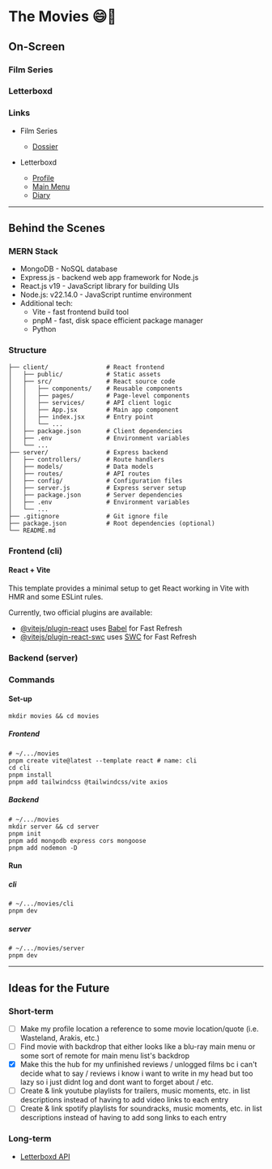 # The Movies :smile::popcorn:

## On-Screen

### Film Series

### Letterboxd

### Links

- Film Series
  - [Dossier](https://docs.google.com/document/d/1dl00sQH2cXBExBTZp5KaAWoJ_r9gFSnaCfZxn-lVTEM/edit?usp=sharing)

- Letterboxd
  - [Profile](https://letterboxd.com/michaelbeebe)
  - [Main Menu](https://letterboxd.com/michaelbeebe/list/main-menu/detail)
  - [Diary](https://letterboxd.com/michaelbeebe/films/diary)

---

## Behind the Scenes

### MERN Stack

- MongoDB - NoSQL database
- Express.js - backend web app framework for Node.js
- React.js v19 - JavaScript library for building UIs
- Node.js: v22.14.0 - JavaScript runtime environment
- Additional tech:
  - Vite - fast frontend build tool
  - pnpM - fast, disk space efficient package manager
  - Python

### Structure

```shell
├── client/                # React frontend
│   ├── public/            # Static assets
│   ├── src/               # React source code
│   │   ├── components/    # Reusable components
│   │   ├── pages/         # Page-level components
│   │   ├── services/      # API client logic
│   │   ├── App.jsx        # Main app component
│   │   ├── index.jsx      # Entry point
│   │   └── ...
│   ├── package.json       # Client dependencies
│   ├── .env               # Environment variables
│   └── ...
├── server/                # Express backend
│   ├── controllers/       # Route handlers
│   ├── models/            # Data models
│   ├── routes/            # API routes
│   ├── config/            # Configuration files
│   ├── server.js          # Express server setup
│   ├── package.json       # Server dependencies
│   ├── .env               # Environment variables
│   └── ...
├── .gitignore             # Git ignore file
├── package.json           # Root dependencies (optional)
└── README.md
```

### Frontend (cli)

#### React + Vite

This template provides a minimal setup to get React working in Vite with HMR and some ESLint rules.

Currently, two official plugins are available:

- [@vitejs/plugin-react](https://github.com/vitejs/vite-plugin-react/blob/main/packages/plugin-react/README.md) uses [Babel](https://babeljs.io/) for Fast Refresh
- [@vitejs/plugin-react-swc](https://github.com/vitejs/vite-plugin-react-swc) uses [SWC](https://swc.rs/) for Fast Refresh

### Backend (server)

### Commands

#### Set-up

```shell
mkdir movies && cd movies
```

##### Frontend

```shell
# ~/.../movies
pnpm create vite@latest --template react # name: cli
cd cli
pnpm install
pnpm add tailwindcss @tailwindcss/vite axios
```

##### Backend

```shell
# ~/.../movies
mkdir server && cd server
pnpm init
pnpm add mongodb express cors mongoose
pnpm add nodemon -D
```

#### Run

##### cli

```shell
# ~/.../movies/cli
pnpm dev
```

##### server

```shell
# ~/.../movies/server
pnpm dev
```

---

## Ideas for the Future

### Short-term

- [ ] Make my profile location a reference to some movie location/quote (i.e. Wasteland, Arakis, etc.)
- [ ] Find movie with backdrop that either looks like a blu-ray main menu or some sort of remote for main menu list's backdrop
- [x] Make this the hub for my unfinished reviews / unlogged films bc i can't decide what to say / reviews i know i want to write in my head but too lazy so i just didnt log and dont want to forget about / etc.
- [ ] Create & link youtube playlists for trailers, music moments, etc. in list descriptions instead of having to add video links to each entry
- [ ] Create & link spotify playlists for soundracks, music moments, etc. in list descriptions instead of having to add song links to each entry

### Long-term

- [Letterboxd API](https://api-docs.letterboxd.com)
